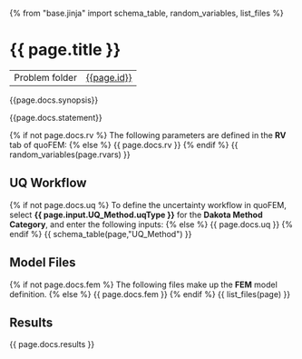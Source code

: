 {% from "base.jinja" import schema_table, random_variables, list_files %}

# {{ page.title }}

|  |  |
|---|---|
| Problem folder | [{{page.id}}](https://github.com/claudioperez/SimCenterDocumentation/tree/examples/docs/common/user_manual/examples/desktop/quoFEM/src/{{page.id}}) |

{{page.docs.synopsis}}

{{page.docs.statement}}

{% if not page.docs.rv %}
The following parameters are defined in the **RV** tab of quoFEM:
{% else %}
{{ page.docs.rv }}
{% endif %}
{{ random_variables(page.rvars) }}

## UQ Workflow

{% if not page.docs.uq %}
To define the uncertainty workflow in quoFEM, select **{{ page.input.UQ_Method.uqType }}** for the **Dakota Method Category**, and enter the following inputs:
{% else %}
{{ page.docs.uq }}
{% endif %}
{{ schema_table(page,"UQ_Method") }}

## Model Files

{% if not page.docs.fem %}
The following files make up the **FEM** model definition.
{% else %}
{{ page.docs.fem }}
{% endif %}
{{ list_files(page) }}
<!-- <div class="admonition warning">Do not place the files in your root, downloads, or desktop folder as when the application runs it will copy the contents on the directories and subdirectories containing these files multiple times. If you are like us, your root, Downloads or Documents folders contains and awful lot of files and when the backend workflow runs you will slowly find you will run out of disk space!</div> -->

## Results

{{ page.docs.results }}
